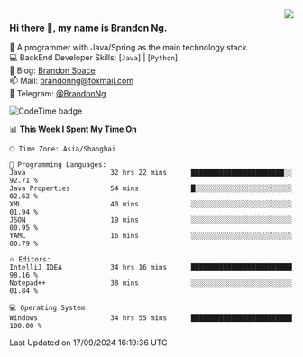 <img  align="right" src="https://github-readme-stats-brandon0824.vercel.app/api/top-langs/?username=brandon0824&layout=compact">

### Hi there 👋, my name is Brandon Ng.

🌱 A programmer with Java/Spring as the main technology stack.  
💻 BackEnd Developer Skills: [`Java`] | [`Python`]  
📝 Blog: [Brandon Space](https://brandonng.tech)  
📫 Mail: brandonng@foxmail.com  
📰 Telegram: [@BrandonNg](https://t.me/BrandonNg24)  

![CodeTime badge](https://img.shields.io/endpoint?style=flat-square&url=https%3A%2F%2Fapi.codetime.dev%2Fshield%3Fid%3D128%26project%3D%26in%3D604800000)

<!--START_SECTION:waka-->
📊 **This Week I Spent My Time On** 

```text
🕑︎ Time Zone: Asia/Shanghai

💬 Programming Languages: 
Java                     32 hrs 22 mins      ███████████████████████░░   92.71 % 
Java Properties          54 mins             █░░░░░░░░░░░░░░░░░░░░░░░░   02.62 % 
XML                      40 mins             ░░░░░░░░░░░░░░░░░░░░░░░░░   01.94 % 
JSON                     19 mins             ░░░░░░░░░░░░░░░░░░░░░░░░░   00.95 % 
YAML                     16 mins             ░░░░░░░░░░░░░░░░░░░░░░░░░   00.79 % 

🔥 Editors: 
IntelliJ IDEA            34 hrs 16 mins      █████████████████████████   98.16 % 
Notepad++                38 mins             ░░░░░░░░░░░░░░░░░░░░░░░░░   01.84 % 

💻 Operating System: 
Windows                  34 hrs 55 mins      █████████████████████████   100.00 % 
```


 Last Updated on 17/09/2024 16:19:36 UTC
<!--END_SECTION:waka-->
